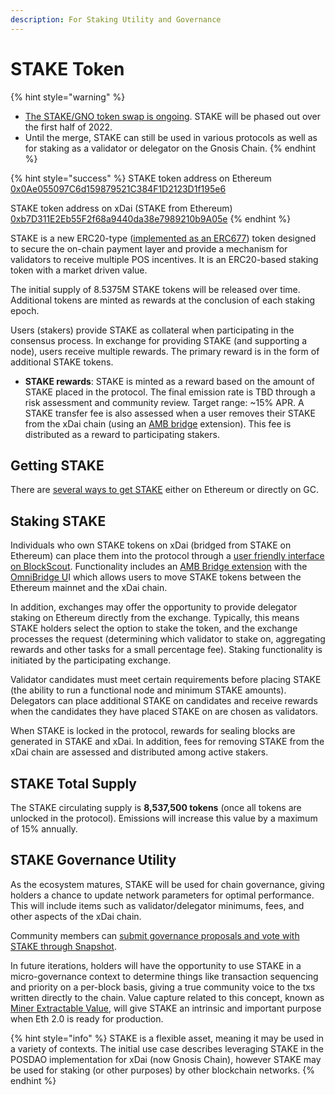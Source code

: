 ```yaml
---
description: For Staking Utility and Governance
---
```


# STAKE Token

{% hint style="warning" %}
* [The STAKE/GNO token swap is ongoing](stake-gno-swap.md). STAKE will be phased out over the first half of 2022.&#x20;
* Until the merge, STAKE can still be used in various protocols as well as for staking as a validator or delegator on the Gnosis Chain.
{% endhint %}

{% hint style="success" %}
STAKE token address on Ethereum [0x0Ae055097C6d159879521C384F1D2123D1f195e6](https://etherscan.io/token/0x0Ae055097C6d159879521C384F1D2123D1f195e6)

STAKE token address on xDai (STAKE from Ethereum)\
[0xb7D311E2Eb55F2f68a9440da38e7989210b9A05e](https://blockscout.com/xdai/mainnet/tokens/0xb7D311E2Eb55F2f68a9440da38e7989210b9A05e/token-transfers)
{% endhint %}

STAKE is a new ERC20-type ([implemented as an ERC677](https://github.com/ethereum/EIPs/issues/677)) token designed to secure the on-chain payment layer and provide a mechanism for validators to receive multiple POS incentives. It is an ERC20-based staking token with a market driven value.

The initial supply of 8.5375M STAKE tokens will be released over time. Additional tokens are minted as rewards at the conclusion of each staking epoch.

Users (stakers) provide STAKE as collateral when participating in the consensus process. In exchange for providing STAKE (and supporting a node), users receive multiple rewards. The primary reward is in the form of additional STAKE tokens.

* **STAKE rewards**: STAKE is minted as a reward based on the amount of STAKE placed in the protocol. The final emission rate is TBD through a risk assessment and community review. Target range: \~15% APR.   A STAKE transfer fee is also assessed when a user removes their STAKE from the xDai chain (using an [AMB bridge](https://docs.tokenbridge.net/amb-bridge/about-amb-bridge) extension). This fee is distributed as a reward to participating stakers.

## Getting STAKE

There are [several ways to get STAKE](get-stake/) either on Ethereum or directly on GC.

## Staking STAKE

Individuals who own STAKE tokens on xDai (bridged from STAKE on Ethereum) can place them into the protocol through a [user friendly interface on BlockScout](https://blockscout.com/xdai/mainnet/validators). Functionality includes an [AMB Bridge extension](https://docs.tokenbridge.net/amb-bridge/about-amb-bridge) with the [OmniBridge U](../../for-users/bridges/omnibridge/)I which allows users to move STAKE tokens between the Ethereum mainnet and the xDai chain.

In addition, exchanges may offer the opportunity to provide delegator staking on Ethereum directly from the exchange. Typically, this means STAKE holders select the option to stake the token, and the exchange processes the request (determining which validator to stake on, aggregating rewards and other tasks for a small percentage fee). Staking functionality is initiated by the participating exchange.

Validator candidates must meet certain requirements before placing STAKE (the ability to run a functional node and minimum STAKE amounts). Delegators can place additional STAKE on candidates and receive rewards when the candidates they have placed STAKE on are chosen as validators.

When STAKE is locked in the protocol, rewards for sealing blocks are generated in STAKE and xDai. In addition, fees for removing STAKE from the xDai chain are assessed and distributed among active stakers.

## STAKE Total Supply

The STAKE circulating supply is **8,537,500 tokens** (once all tokens are unlocked in the protocol). Emissions will increase this value by a maximum of 15% annually.

## STAKE Governance Utility

As the ecosystem matures, STAKE will be used for chain governance, giving holders a chance to update network parameters for optimal performance. This will include items such as validator/delegator minimums, fees, and other aspects of the xDai chain.

Community members can [submit governance proposals and vote with STAKE through Snapshot](../../for-users/governance/stake-weighted-voting/).

In future iterations, holders will have the opportunity to use STAKE in a micro-governance context to determine things like transaction sequencing and priority on a per-block basis, giving a true community voice to the txs written directly to the chain. Value capture related to this concept, known as [Miner Extractable Value](https://ethresear.ch/t/mev-auction-auctioning-transaction-ordering-rights-as-a-solution-to-miner-extractable-value/6788), will give STAKE an intrinsic and important purpose when Eth 2.0 is ready for production.

{% hint style="info" %}
&#x20;STAKE is a flexible asset, meaning it may be used in a variety of contexts. The initial use case describes leveraging STAKE in the POSDAO implementation for xDai (now Gnosis Chain), however STAKE may be used for staking (or other purposes) by other blockchain networks.
{% endhint %}

